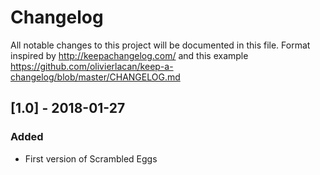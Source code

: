 # Changelog
All notable changes to this project will be documented in this file. Format inspired by http://keepachangelog.com/ and this example https://github.com/olivierlacan/keep-a-changelog/blob/master/CHANGELOG.md

## [1.0] - 2018-01-27
### Added
- First version of Scrambled Eggs
